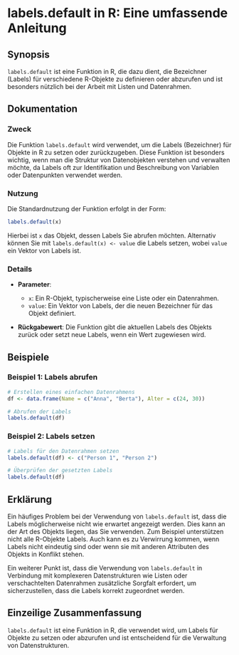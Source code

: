 <!--
Meta Description: # labels.default in R: Eine umfassende Anleitung ## Synopsis `labels.default` ist eine Funktion in R, die dazu dient, die Bezeichner (Labels) für vers...
Meta Keywords: labels, die, default, ist, oder
-->

# labels.default in R: Eine umfassende Anleitung

## Synopsis
`labels.default` ist eine Funktion in R, die dazu dient, die Bezeichner (Labels) für verschiedene R-Objekte zu definieren oder abzurufen und ist besonders nützlich bei der Arbeit mit Listen und Datenrahmen.

## Dokumentation
### Zweck
Die Funktion `labels.default` wird verwendet, um die Labels (Bezeichner) für Objekte in R zu setzen oder zurückzugeben. Diese Funktion ist besonders wichtig, wenn man die Struktur von Datenobjekten verstehen und verwalten möchte, da Labels oft zur Identifikation und Beschreibung von Variablen oder Datenpunkten verwendet werden.

### Nutzung
Die Standardnutzung der Funktion erfolgt in der Form:

```R
labels.default(x)
```

Hierbei ist `x` das Objekt, dessen Labels Sie abrufen möchten. Alternativ können Sie mit `labels.default(x) <- value` die Labels setzen, wobei `value` ein Vektor von Labels ist.

### Details
- **Parameter**:
  - `x`: Ein R-Objekt, typischerweise eine Liste oder ein Datenrahmen.
  - `value`: Ein Vektor von Labels, der die neuen Bezeichner für das Objekt definiert.
  
- **Rückgabewert**: Die Funktion gibt die aktuellen Labels des Objekts zurück oder setzt neue Labels, wenn ein Wert zugewiesen wird.

## Beispiele
### Beispiel 1: Labels abrufen
```R
# Erstellen eines einfachen Datenrahmens
df <- data.frame(Name = c("Anna", "Berta"), Alter = c(24, 30))

# Abrufen der Labels
labels.default(df)
```

### Beispiel 2: Labels setzen
```R
# Labels für den Datenrahmen setzen
labels.default(df) <- c("Person 1", "Person 2")

# Überprüfen der gesetzten Labels
labels.default(df)
```

## Erklärung
Ein häufiges Problem bei der Verwendung von `labels.default` ist, dass die Labels möglicherweise nicht wie erwartet angezeigt werden. Dies kann an der Art des Objekts liegen, das Sie verwenden. Zum Beispiel unterstützen nicht alle R-Objekte Labels. Auch kann es zu Verwirrung kommen, wenn Labels nicht eindeutig sind oder wenn sie mit anderen Attributen des Objekts in Konflikt stehen.

Ein weiterer Punkt ist, dass die Verwendung von `labels.default` in Verbindung mit komplexeren Datenstrukturen wie Listen oder verschachtelten Datenrahmen zusätzliche Sorgfalt erfordert, um sicherzustellen, dass die Labels korrekt zugeordnet werden.

## Einzeilige Zusammenfassung
`labels.default` ist eine Funktion in R, die verwendet wird, um Labels für Objekte zu setzen oder abzurufen und ist entscheidend für die Verwaltung von Datenstrukturen.